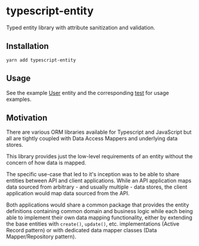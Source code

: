 # typescript-entity

Typed entity library with attribute sanitization and validation.

## Installation

```shell
yarn add typescript-entity
```

## Usage

See the example [User](./__tests__/User.ts) entity and the corresponding [test](./__tests__/User.test.ts) for usage examples.

## Motivation

There are various ORM libraries available for Typescript and JavaScript but all are tightly coupled with Data Access Mappers and underlying data stores.

This library provides just the low-level requirements of an entity without the concern of how data is mapped.

The specific use-case that led to it's inception was to be able to share entities between API and client applications. While an API application maps data sourced from arbitrary - and usually multiple - data stores, the client application would map data sourced from the API.

Both applications would share a common package that provides the entity definitions containing common domain and business logic while each being able to implement their own data mapping functionality, either by extending the base entities with `create()`, `update()`, etc. implementations (Active Record pattern) or with dedicated data mapper classes (Data Mapper/Repository pattern).
